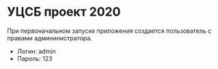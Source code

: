 # УЦСБ проект 2020

При первоначальном запуске приложения создается пользователь с правами админинистратора.

 * Логин: admin
 * Пароль: 123
